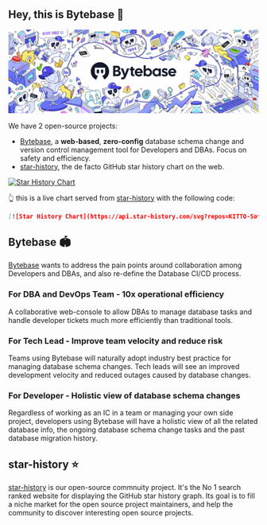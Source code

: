 ## Hey, this is Bytebase 👋

![Database schema change and version control for teams.](https://raw.githubusercontent.com/bytebase/bytebase/main/docs/assets/illustration/banner.webp)

We have 2 open-source projects:

- [Bytebase](https://bytebase.com), a **web-based**, **zero-config** database schema change and version control management tool for Developers and DBAs. Focus on safety and efficiency.
- [star-history](https://star-history.com), the de facto GitHub star history chart on the web.

[![Star History Chart](https://api.star-history.com/svg?repos=KITTO-Software/iRingo,iRingo/star-history&type=Date)](https://star-history.com/#KITTO-Software/iRingo&iRingo/star-history&Date)

👆 this is a live chart served from [star-history](https://star-history.com) with the following code:

```markdown
[![Star History Chart](https://api.star-history.com/svg?repos=KITTO-Software/apple-data,apple-data/star-history&type=Date)](https://star-history.com/#KITTO-Software/apple-data&apple-data/star-history&Date)
```

## Bytebase 🏟

[Bytebase](https://bytebase.com) wants to address the pain points around collaboration among Developers and DBAs, and also re-define the Database CI/CD process.

### For DBA and DevOps Team - 10x operational efficiency

A collaborative web-console to allow DBAs to manage database tasks and handle developer tickets much more efficiently than traditional tools.

### For Tech Lead - Improve team velocity and reduce risk

Teams using Bytebase will naturally adopt industry best practice for managing database schema changes. Tech leads will see an improved development velocity and reduced outages caused by database changes.

### For Developer - Holistic view of database schema changes

Regardless of working as an IC in a team or managing your own side project, developers using Bytebase will have a holistic view of all the related database info, the ongoing database schema change tasks and the past database migration history.

## star-history ⭐️

[star-history](https://star-history.com) is our open-source commnuity project. It's the No 1 search ranked website for displaying the GitHub star history graph. Its goal is to fill a niche market for the open source project maintainers, and help the community to discover interesting open source projects.
